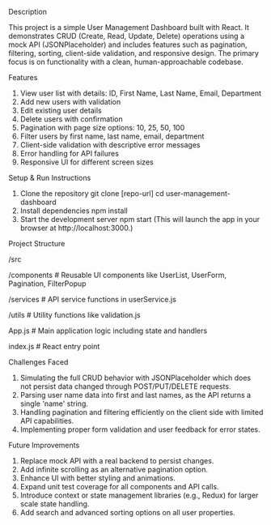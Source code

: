 Description

This project is a simple User Management Dashboard built with React. It demonstrates CRUD (Create, Read, Update, Delete) operations using a mock API (JSONPlaceholder) and includes features such as pagination, filtering, sorting, client-side validation, and responsive design. The primary focus is on functionality with a clean, human-approachable codebase.

Features
1. View user list with details: ID, First Name, Last Name, Email, Department
2. Add new users with validation
3. Edit existing user details
4. Delete users with confirmation
5. Pagination with page size options: 10, 25, 50, 100
6. Filter users by first name, last name, email, department
7. Client-side validation with descriptive error messages
8. Error handling for API failures
9. Responsive UI for different screen sizes

Setup & Run Instructions

1. Clone the repository
git clone [repo-url]
cd user-management-dashboard
2. Install dependencies
npm install
3. Start the development server
npm start (This will launch the app in your browser at http://localhost:3000.)

Project Structure

/src

  /components      # Reusable UI components like UserList, UserForm, Pagination, FilterPopup

  /services        # API service functions in userService.js

  /utils           # Utility functions like validation.js

  App.js           # Main application logic including state and handlers

  index.js         # React entry point


Challenges Faced

1. Simulating the full CRUD behavior with JSONPlaceholder which does not persist data changed through POST/PUT/DELETE requests.
2. Parsing user name data into first and last names, as the API returns a single 'name' string.
3. Handling pagination and filtering efficiently on the client side with limited API capabilities.
4. Implementing proper form validation and user feedback for error states.

Future Improvements

1. Replace mock API with a real backend to persist changes.
2. Add infinite scrolling as an alternative pagination option.
3. Enhance UI with better styling and animations.
4. Expand unit test coverage for all components and API calls.
5. Introduce context or state management libraries (e.g., Redux) for larger scale state handling.
6. Add search and advanced sorting options on all user properties.
